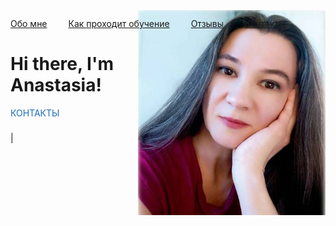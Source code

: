 
<html>
	<head>
		<title>Easy Breezy English</title>
	
  <style>
    .my-image {
      float: right;
      margin-left: 20px;
      margin-top: -30px;
      
    }
  </style>
  <style>
    .my-nav a {
      margin-right: 30px;
    }
  </style>
  <link rel="stylesheet" href="https://cdnjs.cloudflare.com/ajax/libs/font-awesome/6.1.0/css/all.min.css">
  <style>
    .footer p:first-child {
        color: #1e6bb8;
    }
	.footer i {
        font-size: 24px;
}
</style>
	</head>
	<body>
		<nav class="my-nav">
  <a href="/">Обо мне</a>
  <a href="/about">Как проходит обучение</a>
  <a href="/blog">Отзывы</a>
  <a href="/contact">Контакты</a>
</nav>
  <img src="pics/prof.jpg" class="my-image" width="300">
		<div class="container">
    		<div class="blurb">
        		<h1>Hi there, I'm Anastasia!</h1>
    		</div><!-- /.blurb -->
		</div><!-- /.container -->
	
   <!-- New footer section -->
<div class="footer">
    <p>КОНТАКТЫ</p>
    <p>
        <a href="https://telegram.me/easy_breezy_english"><i class="fab fa-telegram-plane"></i></a> |
        <a href="mailto:easy2breezy@yandex.ru"><i class="fas fa-envelope"></i></a>
    </p>
</div>

</body>
</html>
